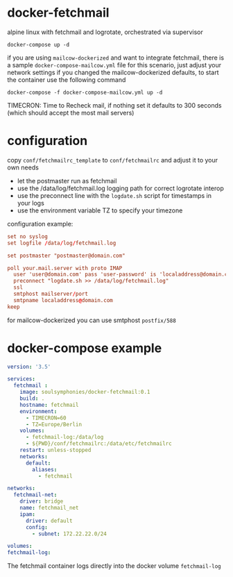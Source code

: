 # docker-fetchmail
alpine linux with fetchmail and logrotate, orchestrated via supervisor

```
docker-compose up -d
```
if you are using `mailcow-dockerized` and want to integrate fetchmail, there is a sample `docker-compose-mailcow.yml` file for this scenario, just adjust your network settings if you changed the mailcow-dockerized defaults, to start the container use the following command
```
docker-compose -f docker-compose-mailcow.yml up -d
```
TIMECRON: Time to Recheck mail, if nothing set it defaults to 300 seconds (which should accept the most mail servers)

# configuration
copy `conf/fetchmailrc_template` to `conf/fetchmailrc` and adjust it to your own needs
 - let the postmaster run as fetchmail
 - use the /data/log/fetchmail.log logging path for correct logrotate interop
 - use the preconnect line with the `logdate.sh` script for timestamps in your logs
 - use the environment variable TZ to specify your timezone

 configuration example:

```conf
set no syslog
set logfile /data/log/fetchmail.log

set postmaster "postmaster@domain.com"

poll your.mail.server with proto IMAP
  user 'user@domain.com' pass 'user-password' is 'localaddress@domain.com'
  preconnect "logdate.sh >> /data/log/fetchmail.log"
  ssl
  smtphost mailserver/port
  smtpname localaddress@domain.com
keep
```
for mailcow-dockerized you can use smtphost `postfix/588`

# docker-compose example

```yml
version: '3.5'

services:
  fetchmail :
    image: soulsymphonies/docker-fetchmail:0.1
    build: .
    hostname: fetchmail
    environment:
      - TIMECRON=60
      - TZ=Europe/Berlin
    volumes:
      - fetchmail-log:/data/log
      - ${PWD}/conf/fetchmailrc:/data/etc/fetchmailrc
    restart: unless-stopped
    networks:
      default:
        aliases:
          - fetchmail 

networks:
  fetchmail-net:
    driver: bridge
    name: fetchmail_net
    ipam:
      driver: default
      config:
        - subnet: 172.22.22.0/24

volumes:
fetchmail-log:
```
The fetchmail container logs directly into the docker volume `fetchmail-log`
